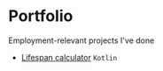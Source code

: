 # Portfolio
Employment-relevant projects I've done 

- [Lifespan calculator](https://github.com/BorisDvorkin/Lifespan-calculator) `Kotlin`
